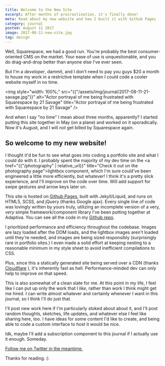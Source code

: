 ```yaml
---
title: Welcome to the New Site
excerpt: After months of procrastination, it's finally done!
meta: Read about my new website and how I built it with Github Pages
category: journal
posted: August 11 2017
image: 2017-08-11-new-site.jpg
tag: design
---
```

Well, Squarespace, we had a good run. You're probably the best consumer-oriented CMS on the market. Your ease of use is unquestionable, and you do drag-and-drop better than anyone else I've ever seen.

But I'm a _developer_, dammit, and I don't need to pay you guys $20 a month to house my work in a restrictive template when I could code a cooler website myself in no time.

<img style="width: 100%;" src="{{"/assets/img/journal/2017-08-11-21-savage.jpg"}}" alt="Actor portrayal of me being frustrated with Squarespace by 21 Savage" title="Actor portrayal of me being frustrated with Squarespace by 21 Savage" />

And when I say "no time" I mean about three months, apparently? I started putting this site together in May (on a plane) and worked on it sporadically. Now it's August, and I will _not_ get billed by Squarespace again.

## So welcome to my new website!

I thought it'd be fun to see what goes into coding a portfolio site and what I could do with it. I probably spent the majority of my dev time on the <a href="{{"/photography" | relative_url}}" title="Check it out on the photography page">lightbox component</a>, which I'm sure could've been engineered a little more efficiently, but whatever! I think it's a pretty slick experience, and I'll improve on the code over time. Will add support for swipe gestures and arrow keys later on.

This site is hosted on <a href="http://pages.github.com" target="_blank" title="Check out Github Pages">Github Pages</a>, built with Jekyll/Liquid, and runs on HTML5, SCSS, and jQuery (thanks Google ajax). Every single line of code was lovingly written by yours truly, utilizing an incomplete version of a very, _very_ simple framework/component library I've been putting together at Adaptiva. You can see all the code in my <a href="https://github.com/jesserogers/jesserogers.github.io" target="_blank" title="Jesse Rogers' website on Github">Github repo</a>.

I prioritized performance and efficiency throughout the codebase. Images are lazy loaded after the DOM loads, and the lightbox images aren't loaded until they're needed, and images are being sized responsibly (surprisingly rare in portfolio sites.) I even made a solid effort at keeping nesting to a reasonable minimum in my style sheet to avoid inefficient compilations to CSS.

Plus, since this a statically generated site being served over a CDN (thanks <a href="http://cloudflare.com" target="_blank" title="Use Cloudflare, it's free and awesome">Cloudflare</a> ), it's inherently fast as hell. Performance-minded dev can only help to improve on that speed.

This is also somewhat of a clean slate for me. At this point in my life, I feel like I can put up only the work that I _like_, rather than work I think might get me hired. I can write almost whatever and certainly whenever I want in this journal, so I think I'll do just that.

I'll post new work here if I'm particularly stoked about about it, and I'll post random thoughts, sketches, life updates, and whatever else I feel like sharing here, too. I have ideas for some content I'd like to create, and being able to code a custom interface to host it would be nice.

Idk, maybe I'll add a subscription component to this journal if I actually use it enough. Someday.

<a href="http://twitter.com/jesserogers" target="_blank">Follow me on Twitter in the meantime.</a>

Thanks for reading. (:
